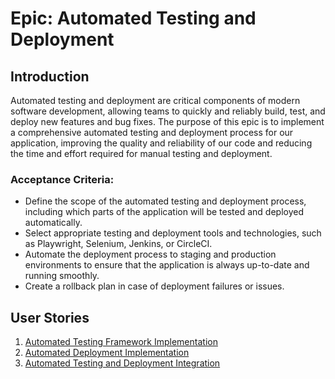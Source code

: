 
# Epic: Automated Testing and Deployment

## Introduction

Automated testing and deployment are critical components of modern software development, allowing teams to quickly and reliably build, test, and deploy new features and bug fixes. The purpose of this epic is to implement a comprehensive automated testing and deployment process for our application, improving the quality and reliability of our code and reducing the time and effort required for manual testing and deployment.
### Acceptance Criteria:
- Define the scope of the automated testing and deployment process, including which parts of the application will be tested and deployed automatically.
- Select appropriate testing and deployment tools and technologies, such as Playwright, Selenium, Jenkins, or CircleCI.
- Automate the deployment process to staging and production environments to ensure that the application is always up-to-date and running smoothly.
- Create a rollback plan in case of deployment failures or issues. 

## User Stories
1. [Automated Testing Framework Implementation](/documentation/templates/theme/initiatives/epics/stories/AutomatedTestingFrameworkImplementation.md)
2. [Automated Deployment Implementation](/documentation/templates/theme/initiatives/epics/stories/AutomatedDeploymentImplementation.md)
3. [Automated Testing and Deployment Integration](/documentation/templates/theme/initiatives/epics/stories/stories/AutomatedTestingandDeploymentIntegration.md)


